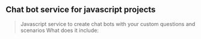 ## Chat bot service for javascript projects

> Javascript service to create chat bots with your custom questions and scenarios
What does it include:
